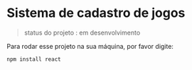 <h1>Sistema de cadastro de jogos</h1>

>status do projeto : em desenvolvimento

Para rodar esse projeto na sua máquina, por favor digite:

```
npm install react
```
